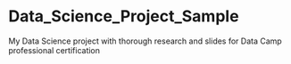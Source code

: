 # Data_Science_Project_Sample
My Data Science project with thorough research and slides for Data Camp professional certification
